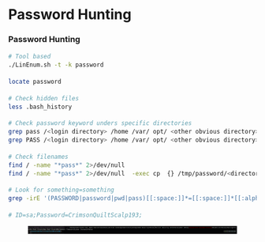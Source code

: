 # Password Hunting

### Password Hunting

```bash
# Tool based
./LinEnum.sh -t -k password

locate password

# Check hidden files
less .bash_history

# Check password keyword unders specific directories
grep pass /<login directory> /home /var/ opt/ <other obvious directory>
grep PASS /<login directory> /home /var/ opt/ <other obvious directory>

# Check filenames  
find / -name "*pass*" 2>/dev/null  
find / -name "*pass*" 2>/dev/null  -exec cp  {} /tmp/password/<directory> \;

# Look for something=something
grep -irE '(PASSWORD|password|pwd|pass)[[:space:]]*=[[:space:]]*[[:alpha:]]+' * 

# ID=sa;Password=CrimsonQuiltScalp193;

```

<figure><img src="../.gitbook/assets/image (126).png" alt=""><figcaption></figcaption></figure>

